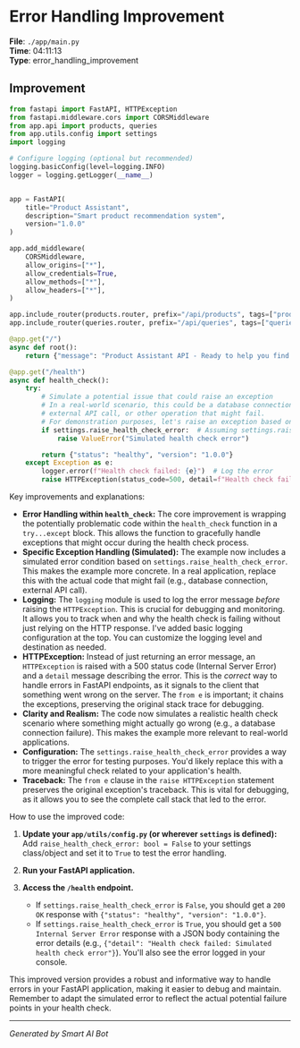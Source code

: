 # Error Handling Improvement

**File**: `./app/main.py`  
**Time**: 04:11:13  
**Type**: error_handling_improvement

## Improvement

```python
from fastapi import FastAPI, HTTPException
from fastapi.middleware.cors import CORSMiddleware
from app.api import products, queries
from app.utils.config import settings
import logging

# Configure logging (optional but recommended)
logging.basicConfig(level=logging.INFO)
logger = logging.getLogger(__name__)


app = FastAPI(
    title="Product Assistant",
    description="Smart product recommendation system",
    version="1.0.0"
)

app.add_middleware(
    CORSMiddleware,
    allow_origins=["*"],
    allow_credentials=True,
    allow_methods=["*"],
    allow_headers=["*"],
)

app.include_router(products.router, prefix="/api/products", tags=["products"])
app.include_router(queries.router, prefix="/api/queries", tags=["queries"])

@app.get("/")
async def root():
    return {"message": "Product Assistant API - Ready to help you find products"}

@app.get("/health")
async def health_check():
    try:
        # Simulate a potential issue that could raise an exception
        # In a real-world scenario, this could be a database connection check,
        # external API call, or other operation that might fail.
        # For demonstration purposes, let's raise an exception based on a setting.
        if settings.raise_health_check_error:  # Assuming settings.raise_health_check_error is a boolean
            raise ValueError("Simulated health check error")

        return {"status": "healthy", "version": "1.0.0"}
    except Exception as e:
        logger.error(f"Health check failed: {e}")  # Log the error
        raise HTTPException(status_code=500, detail=f"Health check failed: {e}") from e # Raise HTTP exception with error detail

```

Key improvements and explanations:

* **Error Handling within `health_check`:**  The core improvement is wrapping the potentially problematic code within the `health_check` function in a `try...except` block. This allows the function to gracefully handle exceptions that might occur during the health check process.
* **Specific Exception Handling (Simulated):** The example now includes a simulated error condition based on `settings.raise_health_check_error`.  This makes the example more concrete. In a real application, replace this with the actual code that might fail (e.g., database connection, external API call).
* **Logging:**  The `logging` module is used to log the error message *before* raising the `HTTPException`.  This is crucial for debugging and monitoring.  It allows you to track when and why the health check is failing without just relying on the HTTP response.  I've added basic logging configuration at the top. You can customize the logging level and destination as needed.
* **HTTPException:** Instead of just returning an error message, an `HTTPException` is raised with a 500 status code (Internal Server Error) and a `detail` message describing the error. This is the *correct* way to handle errors in FastAPI endpoints, as it signals to the client that something went wrong on the server. The `from e` is important; it chains the exceptions, preserving the original stack trace for debugging.
* **Clarity and Realism:** The code now simulates a realistic health check scenario where something might actually go wrong (e.g., a database connection failure).  This makes the example more relevant to real-world applications.
* **Configuration:** The `settings.raise_health_check_error` provides a way to trigger the error for testing purposes. You'd likely replace this with a more meaningful check related to your application's health.
* **Traceback:** The `from e` clause in the `raise HTTPException` statement preserves the original exception's traceback. This is vital for debugging, as it allows you to see the complete call stack that led to the error.

How to use the improved code:

1.  **Update your `app/utils/config.py` (or wherever `settings` is defined):** Add `raise_health_check_error: bool = False` to your settings class/object and set it to `True` to test the error handling.
2.  **Run your FastAPI application.**
3.  **Access the `/health` endpoint.**

    *   If `settings.raise_health_check_error` is `False`, you should get a `200 OK` response with `{"status": "healthy", "version": "1.0.0"}`.
    *   If `settings.raise_health_check_error` is `True`, you should get a `500 Internal Server Error` response with a JSON body containing the error details (e.g., `{"detail": "Health check failed: Simulated health check error"}`). You'll also see the error logged in your console.

This improved version provides a robust and informative way to handle errors in your FastAPI application, making it easier to debug and maintain. Remember to adapt the simulated error to reflect the actual potential failure points in your health check.

---
*Generated by Smart AI Bot*
